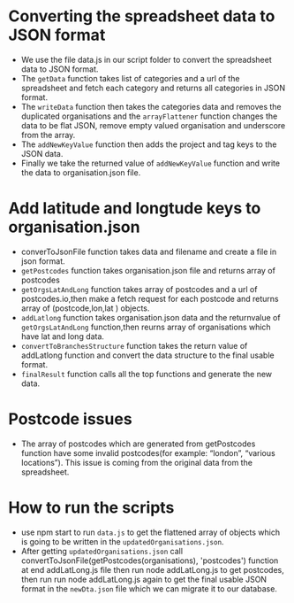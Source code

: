 # Converting the spreadsheet data to JSON format

- We use the file data.js in our script folder to convert the spreadsheet data to JSON format.
- The `getData` function takes list of categories and a url of the spreadsheet and fetch each category and returns all categories in JSON format.
- The `writeData` function then takes the categories data and removes the duplicated organisations and the `arrayFlattener` function changes the data to be flat JSON, remove empty valued organisation and underscore from the array.
- The `addNewKeyValue` function then adds the project and tag keys to the JSON data.
- Finally we take the returned value of `addNewKeyValue` function and write the data to organisation.json file.

# Add latitude and longtude keys to organisation.json

- converToJsonFile function takes data and filename and create a file in json format.
- `getPostcodes` function takes organisation.json file and returns array of postcodes
- `getOrgsLatAndLong` function takes array of postcodes and a url of postcodes.io,then make a fetch request for each postcode and returns array of (postcode,lon,lat ) objects.
- `addLatlong` function takes organisation.json data and the returnvalue of `getOrgsLatAndLong` function,then reurns array of organisations which have lat and long data.
- `convertToBranchesStructure` function takes the return value of addLatlong function and convert the data structure to the final usable format.
- `finalResult` function calls all the top functions and generate the new data.

# Postcode issues

- The array of postcodes which are generated from getPostcodes function have some invalid postcodes(for example: “london”, “various locations”). This issue is coming from the original data from the spreadsheet.

# How to run the scripts

- use npm start to run `data.js` to get the flattened array of objects which is going to be written in the `updatedOrganisations.json`.
- After getting `updatedOrganisations.json` call convertToJsonFile(getPostcodes(organisations), 'postcodes') function at end addLatLong.js file then run node addLatLong.js to get postcodes, then run run node addLatLong.js again to get the final usable JSON format in the `newDta.json` file which we can migrate it to our database.
